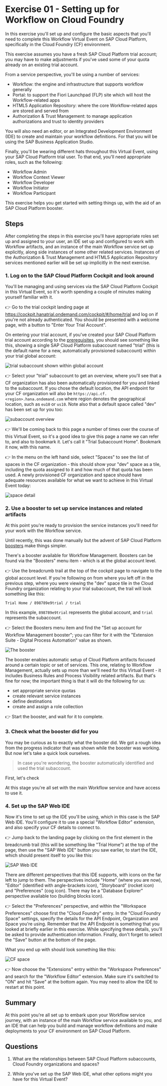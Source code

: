 # Exercise 01 - Setting up for Workflow on Cloud Foundry

In this exercise you'll set up and configure the basic aspects that you'll need to complete this Workflow Virtual Event on SAP Cloud Platform, specifically in the Cloud Foundry (CF) environment.

This exercise assumes you have a fresh SAP Cloud Platform trial account; you may have to make adjustments if you've used some of your quota already on an existing trial account.

From a service perspective, you'll be using a number of services:

- Workflow: the engine and infrastructure that supports workflow generally
- Portal: to support the Fiori Launchpad (FLP) site which will host the Workflow-related apps
- HTML5 Application Repository: where the core Workflow-related apps are stored and served from
- Authorization & Trust Management: to manage application authorizations and trust to identity providers

You will also need an editor, or an Integrated Development Environment (IDE) to create and maintain your workflow definitions. For that you will be using the SAP Business Application Studio.

Finally, you'll be wearing different hats throughout this Virtual Event, using your SAP Cloud Platform trial user. To that end, you'll need appropriate roles, such as the following:

- Workflow Admin
- Workflow Context Viewer
- Workflow Developer
- Workflow Initiator
- Workflow Participant

This exercise helps you get started with setting things up, with the aid of an SAP Cloud Platform booster.

## Steps

After completing the steps in this exercise you'll have appropriate roles set up and assigned to your user, an IDE set up and configured to work with Workflow artifacts, and an instance of the main Workflow service set up explicitly, along side instances of some other related services. Instances of the Authorization & Trust Management and HTML5 Application Repository services mentioned earlier will be set up implicitly in the next exercise.

### 1. Log on to the SAP Cloud Platform Cockpit and look around

You'll be managing and using services via the SAP Cloud Platform Cockpit in this Virtual Event, so it's worth spending a couple of minutes making yourself familiar with it.

:point_right: Go to the trial cockpit landing page at <https://cockpit.hanatrial.ondemand.com/cockpit/#/home/trial> and log on if you're not already authenticated. You should be presented with a welcome page, with a button to "Enter Your Trial Account".

On entering your trial account, if you've created your SAP Cloud Platform trial account according to the [prerequisites](../../prerequisites.md), you should see something like this, showing a single SAP Cloud Platform subaccount named "trial" (this is the default name for a new, automatically provisioned subaccount) within your trial global account:

![trial subaccount shown within global account](subaccounts.png)

:point_right: Select your "trial" subaccount to get an overview, where you'll see that a CF organization has also been automatically provisioned for you and linked to the subaccount. If you chose the default location, the API endpoint for your CF organization will also be `https://api.cf.<region>.hana.ondemand.com` where region denotes the geographical location, such as `eu10` or `us10`. Note also that a default space called "dev" has been set up for you too:

![subaccount overview](subaccountoverview.png)

:point_right: We'll be coming back to this page a number of times over the course of this Virtual Event, so it's a good idea to give this page a name we can refer to, and also to bookmark it. Let's call it "Trial Subaccount Home". Bookmark it now, with this name.

:point_right: In the menu on the left hand side, select "Spaces" to see the list of spaces in the CF organization - this should show your "dev" space as a tile, including the quota assigned to it and how much of that quota has been used. A newly provisioned CF organization and space should have adequate resources available for what we want to achieve in this Virtual Event today:

![space detail](spacedetail.png)


### 2. Use a booster to set up service instances and related artifacts

At this point you're ready to provision the service instances you'll need for your work with the Workflow service.

Until recently, this was done manually but the advent of SAP Cloud Platform [boosters](https://help.sap.com/viewer/65de2977205c403bbc107264b8eccf4b/Cloud/en-US/fb1b56148f834749a2bf51127421610b.html) make things simpler.

There's a booster available for Workflow Management. Boosters can be found via the "Boosters" menu item - which is at the global account level.

:point_right: Use the breadcrumb trail at the top of the cockpit page to navigate to the global account level. If you're following on from where you left off in the previous step, where you were viewing the "dev" space tile in the Cloud Foundry organization relating to your trial subaccount, the trail will look something like this:

```
Trial Home / 898789e9trial / trial
```

In this example, `898789e9trial` represents the global account, and `trial` represents the subaccount.

:point_right: Select the Boosters menu item and find the "Set up account for Workflow Management booster"; you can filter for it with the "Extension Suite - Digital Process Automation" value as shown.

![The booster](boostertile.png)

The booster enables automatic setup of Cloud Platform artifacts focused around a certain topic or set of services. This one, relating to Workflow Management, actually sets up more than we'll need for this Virtual Event - it includes Business Rules and Process Visibility related artifacts. But that's fine for now; the important thing is that it will do the following for us:

- set appropriate service quotas
- create relevant service instances
- define destinations
- create and assign a role collection

:point_right: Start the booster, and wait for it to complete.


### 3. Check what the booster did for you

You may be curious as to exactly what the booster did. We got a rough idea from the progress indicator that was shown while the booster was working. But now let's take a quick look ourselves.

> In case you're wondering, the booster automatically identified and used the trial subaccount.

First, let's check

At this stage you're all set with the main Workflow service and have access to use it.


### 4. Set up the SAP Web IDE

Now it's time to set up the IDE you'll be using, which in this case is the SAP Web IDE. You'll configure it to use a special "Workflow Editor" extension, and also specify your CF details to connect to.

:point_right: Jump back to the landing page by clicking on the first element in the breadcrumb trail (this will be something like "Trial Home") at the top of the page, then use the "SAP Web IDE" button you saw earlier, to start the IDE, which should present itself to you like this:

![SAP Web IDE](sapwebide.png)

There are different perspectives that this IDE supports, with icons on the far left to jump to them. The perspectives include "Home" (where you are now), "Editor" (identified with angle-brackets icon), "Storyboard" (rocket icon) and "Preferences" (cog icon). There may be a "Database Explorer" perspective available too (building blocks icon).

:point_right: Select the "Preferences" perspective, and within the "Workspace Preferences" choose first the "Cloud Foundry" entry. In the "Cloud Foundry Space" settings, specify the details for the API Endpoint, Organization and Space you're using. Remember that the API Endpoint is something that you looked at briefly earlier in this exercise. While specifying these details, you'll be asked to provide authentication information. Finally, don't forget to select the "Save" button at the bottom of the page.

What you end up with should look something like this:

![CF space](cloudfoundryspace.png)

:point_right: Now choose the "Extensions" entry within the "Workspace Preferences" and search for the "Workflow Editor" extension. Make sure it's switched to "ON" and hit "Save" at the bottom again. You may need to allow the IDE to restart at this point.


## Summary

At this point you're all set up to embark upon your Workflow service journey, with an instance of the main Workflow service available to you, and an IDE that can help you build and manage workflow definitions and make deployments to your CF environment on SAP Cloud Platform.


## Questions

1. What are the relationships between SAP Cloud Platform subaccounts, Cloud Foundry organizations and spaces?

1. While you've set up the SAP Web IDE, what other options might you have for this Virtual Event?
